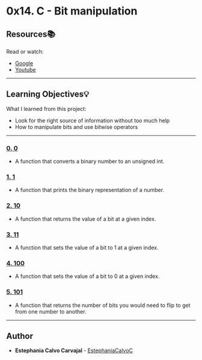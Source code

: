 # 0x14. C - Bit manipulation

## Resources:books:
Read or watch:
* [Google](https://intranet.hbtn.io/rltoken/3N9o0-Gy3fxQoXJy6TUUHw)
* [Youtube](https://intranet.hbtn.io/rltoken/7jk6HSHSs-DdXMEPKW1MoQ)

---
## Learning Objectives:bulb:
What I learned from this project:

* Look for the right source of information without too much help
* How to manipulate bits and use bitwise operators

---
### [0. 0](./0-binary_to_uint.c)
* A function that converts a binary number to an unsigned int.


### [1. 1](./1-print_binary.c)
* A function that prints the binary representation of a number.


### [2. 10](./2-get_bit.c)
* A function that returns the value of a bit at a given index.


### [3. 11](./3-set_bit.c)
* A function that sets the value of a bit to 1 at a given index.


### [4. 100](./4-clear_bit.c)
* A function that sets the value of a bit to 0 at a given index.


### [5. 101](./5-flip_bits.c)
* A function that returns the number of bits you would need to flip to get from one number to another.
---

## Author
* **Estephania Calvo Carvajal** - [EstephaniaCalvoC](https://github.com/EstephaniaCalvoC)

